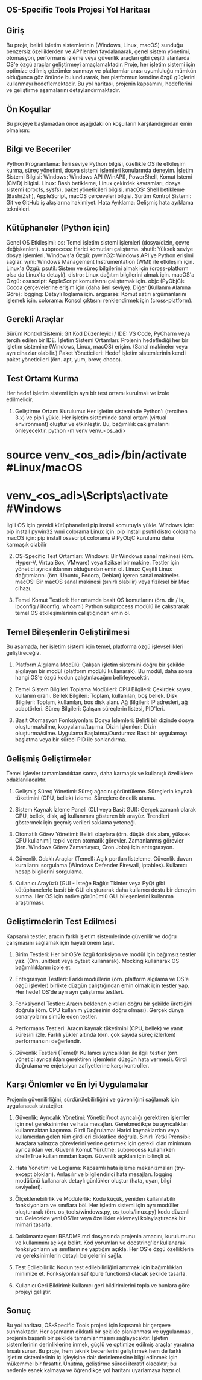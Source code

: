 ## OS-Specific Tools Projesi Yol Haritası
## Giriş
Bu proje, belirli işletim sistemlerinin (Windows, Linux, macOS) sunduğu benzersiz özelliklerden ve API'lerden faydalanarak, genel sistem yönetimi, otomasyon, performans izleme veya güvenlik araçları gibi çeşitli alanlarda OS'e özgü araçlar geliştirmeyi amaçlamaktadır. Proje, her işletim sistemi için optimize edilmiş çözümler sunmayı ve platformlar arası uyumluluğu mümkün olduğunca göz önünde bulundurarak, her platformun kendine özgü güçlerini kullanmayı hedeflemektedir. Bu yol haritası, projenin kapsamını, hedeflerini ve geliştirme aşamalarını detaylandırmaktadır.

## Ön Koşullar
Bu projeye başlamadan önce aşağıdaki ön koşulların karşılandığından emin olmalısın:

## Bilgi ve Beceriler
Python Programlama: İleri seviye Python bilgisi, özellikle OS ile etkileşim kurma, süreç yönetimi, dosya sistemi işlemleri konularında deneyim.
İşletim Sistemi Bilgisi:
Windows: Windows API (WinAPI), PowerShell, Komut İstemi (CMD) bilgisi.
Linux: Bash betikleme, Linux çekirdek kavramları, dosya sistemi (procfs, sysfs), paket yöneticileri bilgisi.
macOS: Shell betikleme (Bash/Zsh), AppleScript, macOS çerçeveleri bilgisi.
Sürüm Kontrol Sistemi: Git ve GitHub iş akışlarına hakimiyet.
Hata Ayıklama: Gelişmiş hata ayıklama teknikleri.

## Kütüphaneler (Python için)
Genel OS Etkileşimi:
os: Temel işletim sistemi işlemleri (dosya/dizin, çevre değişkenleri).
subprocess: Harici komutları çalıştırma.
shutil: Yüksek seviye dosya işlemleri.
Windows'a Özgü:
pywin32: Windows API'ye Python erişimi sağlar.
wmi: Windows Management Instrumentation (WMI) ile etkileşim için.
Linux'a Özgü:
psutil: Sistem ve süreç bilgilerini almak için (cross-platform olsa da Linux'ta detaylı).
distro: Linux dağıtım bilgilerini almak için.
macOS'a Özgü:
osascript: AppleScript komutlarını çalıştırmak için.
objc (PyObjC): Cocoa çerçevelerine erişim için (daha ileri seviye).
Diğer (Kullanım Alanına Göre):
logging: Detaylı loglama için.
argparse: Komut satırı argümanlarını işlemek için.
colorama: Konsol çıktısını renklendirmek için (cross-platform).

## Gerekli Araçlar
Sürüm Kontrol Sistemi: Git
Kod Düzenleyici / IDE: VS Code, PyCharm veya tercih edilen bir IDE.
İşletim Sistemi Ortamları: Projenin hedeflediği her bir işletim sistemine (Windows, Linux, macOS) erişim. (Sanal makineler veya ayrı cihazlar olabilir.)
Paket Yöneticileri: Hedef işletim sistemlerinin kendi paket yöneticileri (örn. apt, yum, brew, choco).

## Test Ortamı Kurma
Her hedef işletim sistemi için ayrı bir test ortamı kurulmalı ve izole edilmelidir.

1. Geliştirme Ortamı Kurulumu:
Her işletim sisteminde Python'ı (tercihen 3.x) ve pip'i yükle.
Her işletim sisteminde sanal ortam (virtual environment) oluştur ve etkinleştir. Bu, bağımlılık çakışmalarını önleyecektir.
python -m venv venv_<os_adi>
# source venv_<os_adi>/bin/activate   #Linux/macOS
# venv_<os_adi>\Scripts\activate      #Windows

İlgili OS için gerekli kütüphaneleri pip install komutuyla yükle.
 Windows için:
pip install pywin32 wmi colorama
 Linux için:
pip install psutil distro colorama
 macOS için:
pip install osascript colorama # PyObjC kurulumu daha karmaşık olabilir

2. OS-Specific Test Ortamları:
Windows: Bir Windows sanal makinesi (örn. Hyper-V, VirtualBox, VMware) veya fiziksel bir makine. Testler için yönetici ayrıcalıklarının olduğundan emin ol.
Linux: Çeşitli Linux dağıtımlarını (örn. Ubuntu, Fedora, Debian) içeren sanal makineler.
macOS: Bir macOS sanal makinesi (sınırlı olabilir) veya fiziksel bir Mac cihazı.

3. Temel Komut Testleri: Her ortamda basit OS komutlarını (örn. dir / ls, ipconfig / ifconfig, whoami) Python subprocess modülü ile çalıştırarak temel OS etkileşimlerinin çalıştığından emin ol.

## Temel Bileşenlerin Geliştirilmesi
Bu aşamada, her işletim sistemi için temel, platforma özgü işlevsellikleri geliştireceğiz.

1. Platform Algılama Modülü:
Çalışan işletim sistemini doğru bir şekilde algılayan bir modül (platform modülü kullanarak).
Bu modül, daha sonra hangi OS'e özgü kodun çalıştırılacağını belirleyecektir.

2. Temel Sistem Bilgileri Toplama Modülleri:
CPU Bilgileri: Çekirdek sayısı, kullanım oranı.
Bellek Bilgileri: Toplam, kullanılan, boş bellek.
Disk Bilgileri: Toplam, kullanılan, boş disk alanı.
Ağ Bilgileri: IP adresleri, ağ adaptörleri.
Süreç Bilgileri: Çalışan süreçlerin listesi, PID'leri.

3. Basit Otomasyon Fonksiyonları:
Dosya İşlemleri: Belirli bir dizinde dosya oluşturma/silme, kopyalama/taşıma.
Dizin İşlemleri: Dizin oluşturma/silme.
Uygulama Başlatma/Durdurma: Basit bir uygulamayı başlatma veya bir süreci PID ile sonlandırma.

## Gelişmiş Geliştirmeler
Temel işlevler tamamlandıktan sonra, daha karmaşık ve kullanışlı özelliklere odaklanılacaktır.
1. Gelişmiş Süreç Yönetimi:
Süreç ağacını görüntüleme.
Süreçlerin kaynak tüketimini (CPU, bellek) izleme.
Süreçlere öncelik atama.

2. Sistem Kaynak İzleme Paneli (CLI veya Basit GUI):
Gerçek zamanlı olarak CPU, bellek, disk, ağ kullanımını gösteren bir arayüz.
Trendleri göstermek için geçmiş verileri saklama yeteneği.

3. Otomatik Görev Yönetimi:
Belirli olaylara (örn. düşük disk alanı, yüksek CPU kullanımı) tepki veren otomatik görevler.
Zamanlanmış görevler (örn. Windows Görev Zamanlayıcı, Cron Jobs) için entegrasyon.

4. Güvenlik Odaklı Araçlar (Temel):
Açık portları listeleme.
Güvenlik duvarı kurallarını sorgulama (Windows Defender Firewall, iptables).
Kullanıcı hesap bilgilerini sorgulama.

5. Kullanıcı Arayüzü (GUI - İsteğe Bağlı):
Tkinter veya PyQt gibi kütüphanelerle basit bir GUI oluşturarak daha kullanıcı dostu bir deneyim sunma.
Her OS için native görünümlü GUI bileşenlerini kullanma araştırması.

## Geliştirmelerin Test Edilmesi
Kapsamlı testler, aracın farklı işletim sistemlerinde güvenilir ve doğru çalışmasını sağlamak için hayati önem taşır.
1. Birim Testleri:
Her bir OS'e özgü fonksiyon ve modül için bağımsız testler yaz. (Örn. unittest veya pytest kullanarak).
Mocking kullanarak OS bağımlılıklarını izole et.

2. Entegrasyon Testleri:
Farklı modüllerin (örn. platform algılama ve OS'e özgü işlevler) birlikte düzgün çalıştığından emin olmak için testler yap.
Her hedef OS'de ayrı ayrı çalıştırma testleri.

3. Fonksiyonel Testler:
Aracın beklenen çıktıları doğru bir şekilde ürettiğini doğrula (örn. CPU kullanım yüzdesinin doğru olması).
Gerçek dünya senaryolarını simüle eden testler.

4. Performans Testleri:
Aracın kaynak tüketimini (CPU, bellek) ve yanıt süresini izle.
Farklı yükler altında (örn. çok sayıda süreç izlerken) performansını değerlendir.

5. Güvenlik Testleri (Temel):
Kullanıcı ayrıcalıkları ile ilgili testler (örn. yönetici ayrıcalıkları gerektiren işlemlerin düzgün hata vermesi).
Girdi doğrulama ve enjeksiyon zafiyetlerine karşı kontroller.

## Karşı Önlemler ve En İyi Uygulamalar
Projenin güvenilirliğini, sürdürülebilirliğini ve güvenliğini sağlamak için uygulanacak stratejiler.
1. Güvenlik:
Ayrıcalık Yönetimi: Yönetici/root ayrıcalığı gerektiren işlemler için net gereksinimler ve hata mesajları. Gerekmedikçe bu ayrıcalıkları kullanmaktan kaçınma.
Girdi Doğrulama: Harici kaynaklardan veya kullanıcıdan gelen tüm girdileri dikkatlice doğrula.
Sınırlı Yetki Prensibi: Araçlara yalnızca görevlerini yerine getirmek için gerekli olan minimum ayrıcalıkları ver.
Güvenli Komut Yürütme: subprocess kullanırken shell=True kullanımından kaçın. Güvenlik açıkları için bilinçli ol.

2. Hata Yönetimi ve Loglama:
Kapsamlı hata işleme mekanizmaları (try-except blokları).
Anlaşılır ve bilgilendirici hata mesajları.
logging modülünü kullanarak detaylı günlükler oluştur (hata, uyarı, bilgi seviyeleri).

3. Ölçeklenebilirlik ve Modülerlik:
Kodu küçük, yeniden kullanılabilir fonksiyonlara ve sınıflara böl.
Her işletim sistemi için ayrı modüller oluşturarak (örn. os_tools/windows.py, os_tools/linux.py) kodu düzenli tut.
Gelecekte yeni OS'ler veya özellikler eklemeyi kolaylaştıracak bir mimari tasarla.

4. Dokümantasyon:
README.md dosyasında projenin amacını, kurulumunu ve kullanımını açıkça belirt.
Kod yorumları ve docstring'ler kullanarak fonksiyonların ve sınıfların ne yaptığını açıkla.
Her OS'e özgü özelliklerin ve gereksinimlerin detaylı belgelerini sağla.

5. Test Edilebilirlik:
Kodun test edilebilirliğini artırmak için bağımlılıkları minimize et.
Fonksiyonları saf (pure functions) olacak şekilde tasarla.

6. Kullanıcı Geri Bildirimi:
Kullanıcı geri bildirimlerini topla ve bunlara göre projeyi geliştir.


## Sonuç
Bu yol haritası, OS-Specific Tools projesi için kapsamlı bir çerçeve sunmaktadır. Her aşamanın dikkatli bir şekilde planlanması ve uygulanması, projenin başarılı bir şekilde tamamlanmasını sağlayacaktır. İşletim sistemlerinin derinliklerine inmek, güçlü ve optimize edilmiş araçlar yaratma fırsatı sunar. Bu proje, hem teknik becerilerini geliştirmek hem de farklı işletim sistemlerinin iç işleyişine dair derinlemesine bilgi edinmek için mükemmel bir fırsattır. Unutma, geliştirme süreci iteratif olacaktır; bu nedenle esnek kalmaya ve öğrendikçe yol haritanı uyarlamaya hazır ol.
